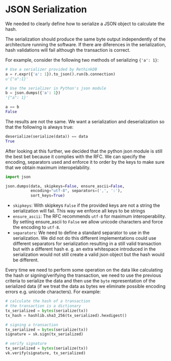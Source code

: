 # JSON Serialization

We needed to clearly define how to serialize a JSON object to calculate the hash.

The serialization should produce the same byte output independently of the architecture running the software. If there are diferences in the serialization, hash validations will fail although the transaction is correct.

For example, consider the following two methods of serializing `{'a': 1}`:
```python
# Use a serializer provided by RethinkDB
a = r.expr({'a': 1}).to_json().run(b.connection)
u'{"a":1}'

# Use the serializer in Python's json module
b = json.dumps({'a': 1})
'{"a": 1}'

a == b
False
```

The results are not the same. We want a serialization and deserialization so that the following is always true:
```python
deserialize(serialize(data)) == data
True
```

After looking at this further, we decided that the python json module is still the best bet because it complies with the RFC. We can specify the encoding, separators used and enforce it to order by the keys to make sure that we obtain maximum interopelability.

```python
import json

json.dumps(data, skipkeys=False, ensure_ascii=False,
           encoding="utf-8", separators=(',', ':'),
           sort_keys=True)
```

- `skipkeys`: With skipkeys `False` if the provided keys are not a string the serialization will fail. This way we enforce all keys to be strings
- `ensure_ascii`: The RFC recommends `utf-8` for maximum interoperability. By setting ensure_ascii to `False` we allow unicode characters and force the encoding to `utf-8`.
- `separators`: We need to define a standard separator to use in the serialization. We did not do this different implementations could use different separators for serialization resulting in a still valid transaction but with a different hash e. g. an extra whitespace introduced in the serialization would not still create a valid json object but the hash would be different.

Every time we need to perform some operation on the data like calculating the hash or signing/verifying the transaction, we need to use the previous criteria to serialize the data and then use the `byte` representation of the serialized data (if we treat the data as bytes we eliminate possible encoding errors e.g. unicode characters). For example:
```python
# calculate the hash of a transaction
# the transaction is a dictionary
tx_serialized = bytes(serialize(tx))
tx_hash = hashlib.sha3_256(tx_serialized).hexdigest()

# signing a transaction
tx_serialized = bytes(serialize(tx))
signature = sk.sign(tx_serialized)

# verify signature
tx_serialized = bytes(serialize(tx))
vk.verify(signature, tx_serialized)
```